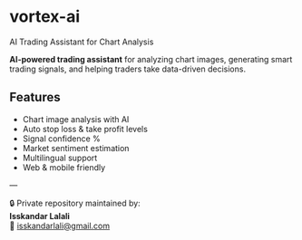 # vortex-ai
AI Trading Assistant for Chart Analysis

**AI-powered trading assistant** for analyzing chart images, generating smart trading signals, and helping traders take data-driven decisions.

## Features
- Chart image analysis with AI
- Auto stop loss & take profit levels
- Signal confidence %
- Market sentiment estimation
- Multilingual support
- Web & mobile friendly

—

🔒 Private repository maintained by:  
**Isskandar Lalali**  
📩 isskandarlali@gmail.com